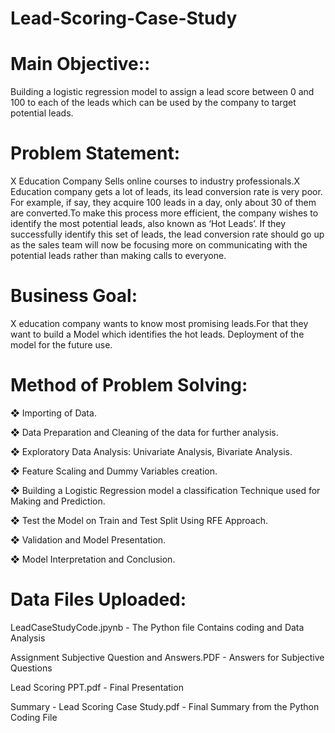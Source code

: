 # Lead-Scoring-Case-Study
# **Main Objective::**
Building a logistic regression model to assign a lead score between 0 and 100 to each of the leads which can be used by the company to target potential leads. 

# **Problem Statement:**
X Education Company Sells online courses to industry professionals.X Education company gets a lot of leads, its lead conversion rate is very poor. For 
example, if say, they acquire 100 leads in a day, only about 30 of them are converted.To make this process more efficient, the company wishes to identify the most 
potential leads, also known as ‘Hot Leads’.  If they successfully identify this set of leads, the lead conversion rate should go up as the sales team will now be focusing more on communicating with the potential leads rather than making calls to everyone.

# **Business Goal:**
X education company wants to know most promising leads.For that they want to build a Model which identifies the hot leads.
Deployment of the model for the future use.

# **Method of Problem Solving:**
❖ Importing of Data.

❖ Data Preparation and Cleaning of the data for further analysis.

❖ Exploratory Data Analysis: Univariate Analysis, Bivariate Analysis.

❖ Feature Scaling and Dummy Variables creation.

❖ Building a Logistic Regression model a classification Technique used for 
   Making and Prediction.
   
❖ Test the Model on Train and Test Split Using RFE Approach.

❖ Validation and Model Presentation.

❖ Model Interpretation and Conclusion.

# **Data Files Uploaded:**

LeadCaseStudyCode.jpynb - The Python file Contains coding and Data Analysis

Assignment Subjective Question and Answers.PDF - Answers for Subjective Questions

Lead Scoring PPT.pdf - Final Presentation

Summary - Lead Scoring Case Study.pdf - Final Summary from the Python Coding File 

 

